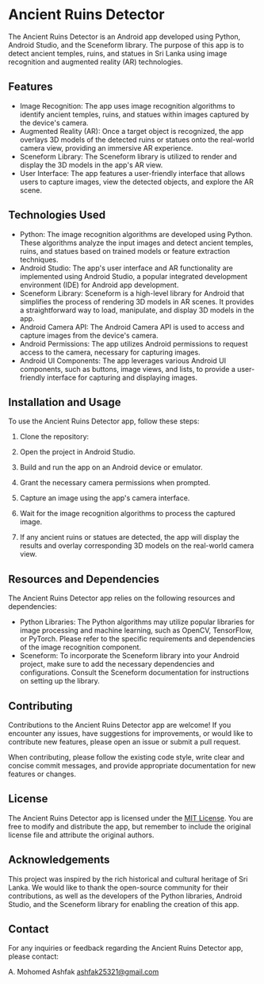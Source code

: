 # Ancient Ruins Detector

The Ancient Ruins Detector is an Android app developed using Python, Android Studio, and the Sceneform library. The purpose of this app is to detect ancient temples, ruins, and statues in Sri Lanka using image recognition and augmented reality (AR) technologies.

## Features

- Image Recognition: The app uses image recognition algorithms to identify ancient temples, ruins, and statues within images captured by the device's camera.
- Augmented Reality (AR): Once a target object is recognized, the app overlays 3D models of the detected ruins or statues onto the real-world camera view, providing an immersive AR experience.
- Sceneform Library: The Sceneform library is utilized to render and display the 3D models in the app's AR view.
- User Interface: The app features a user-friendly interface that allows users to capture images, view the detected objects, and explore the AR scene.

## Technologies Used

- Python: The image recognition algorithms are developed using Python. These algorithms analyze the input images and detect ancient temples, ruins, and statues based on trained models or feature extraction techniques.
- Android Studio: The app's user interface and AR functionality are implemented using Android Studio, a popular integrated development environment (IDE) for Android app development.
- Sceneform Library: Sceneform is a high-level library for Android that simplifies the process of rendering 3D models in AR scenes. It provides a straightforward way to load, manipulate, and display 3D models in the app.
- Android Camera API: The Android Camera API is used to access and capture images from the device's camera.
- Android Permissions: The app utilizes Android permissions to request access to the camera, necessary for capturing images.
- Android UI Components: The app leverages various Android UI components, such as buttons, image views, and lists, to provide a user-friendly interface for capturing and displaying images.

## Installation and Usage

To use the Ancient Ruins Detector app, follow these steps:

1. Clone the repository:

2. Open the project in Android Studio.

3. Build and run the app on an Android device or emulator.

4. Grant the necessary camera permissions when prompted.

5. Capture an image using the app's camera interface.

6. Wait for the image recognition algorithms to process the captured image.

7. If any ancient ruins or statues are detected, the app will display the results and overlay corresponding 3D models on the real-world camera view.

## Resources and Dependencies

The Ancient Ruins Detector app relies on the following resources and dependencies:

- Python Libraries: The Python algorithms may utilize popular libraries for image processing and machine learning, such as OpenCV, TensorFlow, or PyTorch. Please refer to the specific requirements and dependencies of the image recognition component.
- Sceneform: To incorporate the Sceneform library into your Android project, make sure to add the necessary dependencies and configurations. Consult the Sceneform documentation for instructions on setting up the library.

## Contributing

Contributions to the Ancient Ruins Detector app are welcome! If you encounter any issues, have suggestions for improvements, or would like to contribute new features, please open an issue or submit a pull request.

When contributing, please follow the existing code style, write clear and concise commit messages, and provide appropriate documentation for new features or changes.

## License

The Ancient Ruins Detector app is licensed under the [MIT License](LICENSE). You are free to modify and distribute the app, but remember to include the original license file and attribute the original authors.

## Acknowledgements

This project was inspired by the rich historical and cultural heritage of Sri Lanka. We would like to thank the open-source community for their contributions, as well as the developers of the Python libraries, Android Studio, and the Sceneform library for enabling the creation of this app.

## Contact

For any inquiries or feedback regarding the Ancient Ruins Detector app, please contact:

A. Mohomed Ashfak
ashfak25321@gmail.com

